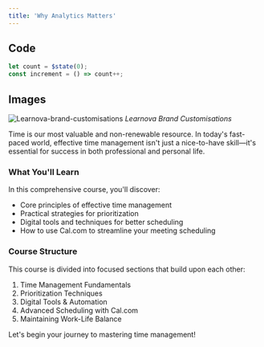 ```yaml
---
title: 'Why Analytics Matters'
---
```


<script>
  let count = $state(0);
  const increment = () => count++;
</script>

## Code

```ts
let count = $state(0);
const increment = () => count++;
```

## Images

![Learnova-brand-customisations](https://assets.cdn.clsrio.com/blog/brand-customisations.png)
_Learnova Brand Customisations_

Time is our most valuable and non-renewable resource. In today's fast-paced world, effective time management isn't just a nice-to-have skill—it's essential for success in both professional and personal life.

### What You'll Learn

In this comprehensive course, you'll discover:

- Core principles of effective time management
- Practical strategies for prioritization
- Digital tools and techniques for better scheduling
- How to use Cal.com to streamline your meeting scheduling

### Course Structure

This course is divided into focused sections that build upon each other:

1. Time Management Fundamentals
2. Prioritization Techniques
3. Digital Tools & Automation
4. Advanced Scheduling with Cal.com
5. Maintaining Work-Life Balance

Let's begin your journey to mastering time management!
